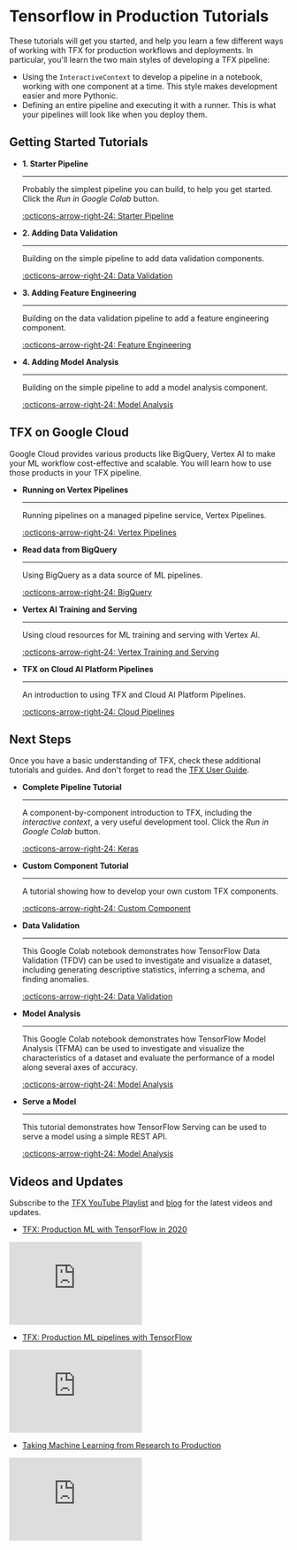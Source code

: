 # Tensorflow in Production Tutorials

These tutorials will get you started, and help you learn a few different ways of
working with TFX for production workflows and deployments.  In particular,
you'll learn the two main styles of developing a TFX pipeline:

* Using the `InteractiveContext` to develop a pipeline in a notebook, working
  with one component at a time.  This style makes development easier and more
  Pythonic.
* Defining an entire pipeline and executing it with a runner.  This is what your
  pipelines will look like when you deploy them.

## Getting Started Tutorials

<div class="grid cards" markdown>

-   __1. Starter Pipeline__

    ---

    Probably the simplest pipeline you can build, to help you get started. Click
    the _Run in Google&nbsp;Colab_ button.

    [:octicons-arrow-right-24: Starter Pipeline](tfx/penguin_simple)

-   __2. Adding Data Validation__

    ---

    Building on the simple pipeline to add data validation components.

    [:octicons-arrow-right-24: Data Validation](tfx/penguin_tfdv)

-   __3. Adding Feature Engineering__

    ---

    Building on the data validation pipeline to add a feature engineering component.

    [:octicons-arrow-right-24: Feature Engineering](tfx/penguin_tft)

-   __4. Adding Model Analysis__

    ---

    Building on the simple pipeline to add a model analysis component.

    [:octicons-arrow-right-24: Model Analysis](tfx/penguin_tfma)

</div>


## TFX on Google Cloud

Google Cloud provides various products like BigQuery, Vertex AI to make your ML
workflow cost-effective and scalable. You will learn how to use those products
in your TFX pipeline.

<div class="grid cards" markdown>

-   __Running on Vertex Pipelines__

    ---

    Running pipelines on a managed pipeline service, Vertex Pipelines.

    [:octicons-arrow-right-24: Vertex Pipelines](tfx/gcp/vertex_pipelines_simple)

-   __Read data from BigQuery__

    ---

    Using BigQuery as a data source of ML pipelines.

    [:octicons-arrow-right-24: BigQuery](tfx/gcp/vertex_pipelines_bq)

-   __Vertex AI Training and Serving__

    ---

    Using cloud resources for ML training and serving with Vertex AI.

    [:octicons-arrow-right-24: Vertex Training and Serving](tfx/gcp/vertex_pipelines_vertex_training)

-   __TFX on Cloud AI Platform Pipelines__

    ---

    An introduction to using TFX and Cloud AI Platform Pipelines.

    [:octicons-arrow-right-24: Cloud Pipelines](tfx/cloud-ai-platform-pipelines)

</div>

## Next Steps

Once you have a basic understanding of TFX, check these additional tutorials and
guides. And don't forget to read the [TFX User Guide](../../guide).

<div class="grid cards" markdown>

-   __Complete Pipeline Tutorial__

    ---

    A component-by-component introduction to TFX, including the _interactive
    context_, a very useful development tool. Click the _Run in
    Google&nbsp;Colab_ button.

    [:octicons-arrow-right-24: Keras](tfx/components_keras)

-   __Custom Component Tutorial__

    ---

    A tutorial showing how to develop your own custom TFX components.

    [:octicons-arrow-right-24: Custom Component](tfx/python_function_component)

-   __Data Validation__

    ---

    This Google&nbsp;Colab notebook demonstrates how TensorFlow Data Validation
    (TFDV) can be used to investigate and visualize a dataset, including
    generating descriptive statistics, inferring a schema, and finding
    anomalies.

    [:octicons-arrow-right-24: Data Validation](data_validation/tfdv_basic)

-   __Model Analysis__

    ---

    This Google&nbsp;Colab notebook demonstrates how TensorFlow Model Analysis
    (TFMA) can be used to investigate and visualize the characteristics of a
    dataset and evaluate the performance of a model along several axes of
    accuracy.

    [:octicons-arrow-right-24: Model Analysis](model_analysis/tfma_basic)

-   __Serve a Model__

    ---

    This tutorial demonstrates how TensorFlow Serving can be used to serve a
    model using a simple REST API.

    [:octicons-arrow-right-24: Model Analysis](serving/rest_simple)

</div>

## Videos and Updates

Subscribe to the [TFX YouTube
Playlist](https://www.youtube.com/playlist?list=PLQY2H8rRoyvxR15n04JiW0ezF5HQRs_8F)
and [blog](https://blog.tensorflow.org/search?label=TFX&max-results=20) for the
latest videos and updates.


- [TFX: Production ML with TensorFlow in 2020](https://youtu.be/I3MjuFGmJrg)

<div class="video-wrapper"><iframe width="240" src="https://www.youtube.com/embed/I3MjuFGmJrg" frameborder="0" allowfullscreen></iframe></div>

- [TFX: Production ML pipelines with TensorFlow](https://youtu.be/TA5kbFgeUlk)

<div class="video-wrapper"><iframe width="240" src="https://www.youtube.com/embed/TA5kbFgeUlk" frameborder="0" allowfullscreen></iframe></div>

- [Taking Machine Learning from Research to Production](https://youtu.be/rly7DqCbtKw)

<div class="video-wrapper"><iframe width="240" src="https://www.youtube.com/embed/rly7DqCbtKw" frameborder="0" allowfullscreen></iframe></div>
